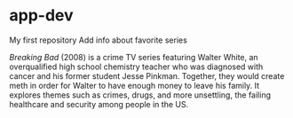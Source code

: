 # app-dev
My first repository
Add info about favorite series

*Breaking Bad* (2008) is a crime TV series featuring Walter White, an overqualified high school chemistry teacher who was diagnosed with cancer and his former student Jesse Pinkman. Together, they would create meth in order for Walter to have enough money to leave his family. It explores themes such as crimes, drugs, and more unsettling, the failing healthcare and security among people in the US.
